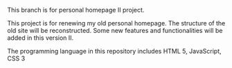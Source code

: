 This branch is for personal homepage II project.

This project is for renewing my old personal homepage.
The structure of the old site will be reconstructed.
Some new features and functionalities will be added in this version II.

The programming language in this repository includes HTML 5, JavaScript, CSS 3



